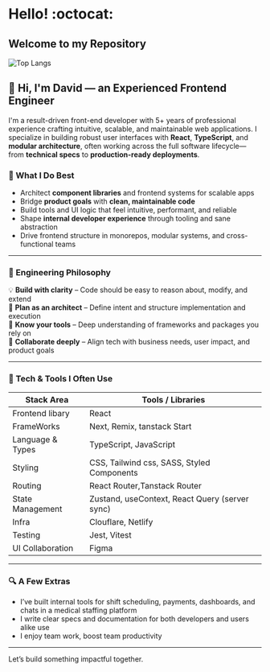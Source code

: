 # Hello! :octocat:
## Welcome to my Repository

  ![Top Langs](https://github-readme-stats.vercel.app/api/top-langs/?username=Davydx7&layout=compact&title_color=3382ed&text_color=ffffff&icon_color=22c55e&bg_color=000000&hide_border=true&locale=en)

## 👋 Hi, I'm David — an Experienced Frontend Engineer

I'm a result-driven front-end developer with 5+ years of professional experience crafting intuitive, scalable, and maintainable web applications. I specialize in building robust user interfaces with **React**, **TypeScript**, and **modular architecture**, often working across the full software lifecycle—from **technical specs** to **production-ready deployments**.

### 🚀 What I Do Best

- Architect **component libraries** and frontend systems for scalable apps
- Bridge **product goals** with **clean, maintainable code**
- Build tools and UI logic that feel intuitive, performant, and reliable
- Shape **internal developer experience** through tooling and sane abstraction
- Drive frontend structure in monorepos, modular systems, and cross-functional teams

---

### 🧠 Engineering Philosophy

💡 **Build with clarity** – Code should be easy to reason about, modify, and extend  
🧭 **Plan as an architect** – Define intent and structure implementation and execution  
🔧 **Know your tools** – Deep understanding of frameworks and packages you rely on  
🤝 **Collaborate deeply** – Align tech with business needs, user impact, and product goals  

---

### 🧰 Tech & Tools I Often Use

| Stack Area         | Tools / Libraries |
|--------------------|------------------|
| Frontend libary    | React |
| FrameWorks         | Next, Remix, tanstack Start |
| Language & Types   | TypeScript, JavaScript |
| Styling            | CSS, Tailwind css, SASS, Styled Components |
| Routing            | React Router,Tanstack Router |
| State Management   | Zustand, useContext, React Query (server sync) |
| Infra              | Clouflare, Netlify |
| Testing            | Jest, Vitest |
| UI Collaboration   | Figma |

---

### 🔍 A Few Extras

- I’ve built internal tools for shift scheduling, payments, dashboards, and chats in a medical staffing platform
- I write clear specs and documentation for both developers and users alike use
- I enjoy team work, boost team productivity

---

Let’s build something impactful together.



